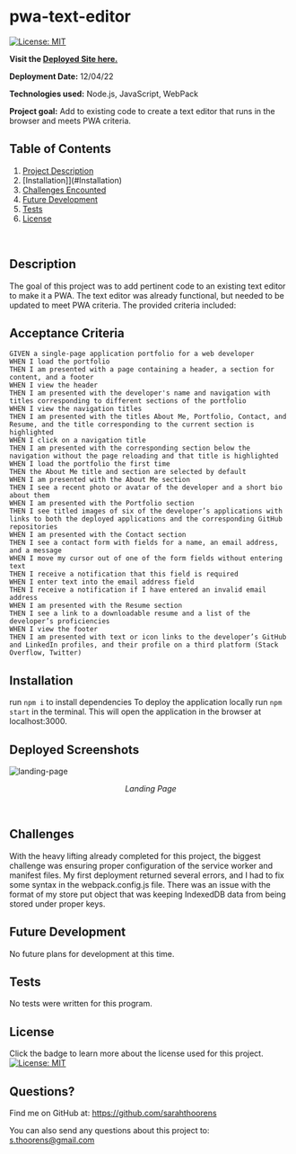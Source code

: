# pwa-text-editor

[![License: MIT](https://img.shields.io/badge/License-MIT-yellow.svg)](https://opensource.org/licenses/MIT)

 **Visit the [Deployed Site here.]()**

  **Deployment Date:**  12/04/22 <br>
 
  **Technologies used:** Node.js, JavaScript, WebPack<br>

  **Project goal:** Add to existing code to create a text editor that runs in the browser and meets PWA criteria. <br>


  ## Table of Contents
  1. [Project Description](#Description)
  2. [Installation]](#Installation)
  3. [Challenges Encounted](#Challenges)
  4. [Future Development](#Future-Development)
  5. [Tests](#Tests)
  6. [License](#License)
  <br>
  
  ## Description
   The goal of this project was to add pertinent code to an existing text editor to make it a PWA. The text editor was already functional, but needed to be updated to meet PWA criteria. The provided criteria included:

## Acceptance Criteria

```
GIVEN a single-page application portfolio for a web developer
WHEN I load the portfolio
THEN I am presented with a page containing a header, a section for content, and a footer
WHEN I view the header
THEN I am presented with the developer's name and navigation with titles corresponding to different sections of the portfolio
WHEN I view the navigation titles
THEN I am presented with the titles About Me, Portfolio, Contact, and Resume, and the title corresponding to the current section is highlighted
WHEN I click on a navigation title
THEN I am presented with the corresponding section below the navigation without the page reloading and that title is highlighted
WHEN I load the portfolio the first time
THEN the About Me title and section are selected by default
WHEN I am presented with the About Me section
THEN I see a recent photo or avatar of the developer and a short bio about them
WHEN I am presented with the Portfolio section
THEN I see titled images of six of the developer’s applications with links to both the deployed applications and the corresponding GitHub repositories
WHEN I am presented with the Contact section
THEN I see a contact form with fields for a name, an email address, and a message
WHEN I move my cursor out of one of the form fields without entering text
THEN I receive a notification that this field is required
WHEN I enter text into the email address field
THEN I receive a notification if I have entered an invalid email address
WHEN I am presented with the Resume section
THEN I see a link to a downloadable resume and a list of the developer’s proficiencies
WHEN I view the footer
THEN I am presented with text or icon links to the developer’s GitHub and LinkedIn profiles, and their profile on a third platform (Stack Overflow, Twitter)
```

## Installation
run ```npm i``` to install dependencies
To deploy the application locally run ```npm start``` in the terminal. This will open the application in the browser at localhost:3000.

## Deployed Screenshots
![landing-page](./public/assets/portfolio-landing.png)
_<p align="center">Landing Page</p>_
</br>

## Challenges
With the heavy lifting already completed for this project, the biggest challenge was ensuring proper configuration of the service worker and manifest files. My first deployment returned several errors, and I had to fix some syntax in the webpack.config.js file. There was an issue with the format of my store put object that was keeping IndexedDB data from being stored under proper keys. 


## Future Development

No future plans for development at this time.

## Tests

  No tests were written for this program.

## License

  Click the badge to learn more about the license used for this project.
  <br>[![License: MIT](https://img.shields.io/badge/License-MIT-yellow.svg)](https://opensource.org/licenses/MIT)

  ## Questions?

  Find me on GitHub at: https://github.com/sarahthoorens

  You can also send any questions about this project to: s.thoorens@gmail.com

